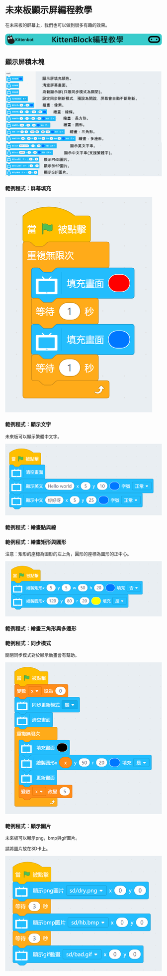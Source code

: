 # 未來板顯示屏編程教學

在未來板的屏幕上，我們也可以做到很多有趣的效果。

![](../functional_module/PWmodules/images/kbbanner.png)

## 顯示屏積木塊

![](./images/screen.png)

### 範例程式：屏幕填充

![](./images/screen_code1.png)

### 範例程式：顯示文字

未來板可以顯示繁體中文字。

![](./images/screen_code2.png)

### 範例程式：繪畫點與線

### 範例程式：繪畫矩形與圓形

注意：矩形的座標為圖形的左上角，圓形的座標為圖形的正中心。

![](./images/screen_code4.png)

### 範例程式：繪畫三角形與多邊形

### 範例程式：同步模式

關閉同步模式對於顯示動畫會有幫助。

![](./images/screen_code6.png)

### 範例程式：顯示圖片

未來板可以顯示png，bmp與gif圖片。

請將圖片放在SD卡上。

![](./images/screen_code7.png)